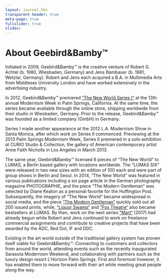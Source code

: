 ```yaml
---
layout: journal.hbs
transparent-header: true
meta-page: true
fullslider: true
slides:
---
```


# About Geebird&Bamby™

Initiated in 2009, Geebird&Bamby™ is the creative venture of Robert G. Achtel (b. 1980, Wiesbaden, Germany) and Jens Bambauer (b. 1981, Wetzlar, Germany). Robert and Jens each acquired a B.A. in Multimedia Arts from Middlesex University London and have worked extensively in the advertising industry.

In 2012, Geebird&Bamby™ premiered [“The New World Series I“](https://store.geebirdandbamby.com/the-new-world/) at the 13th annual Modernism Week in Palm Springs, California. At the same time, the series became available through the online store, shipping worldwide from their studio in Wiesbaden, Germany. Prior to the release, Geebird&Bamby™ was founded as a limited company (GmbH) in Germany.

Series I made another appearance at the 2012 L.A. Modernism Show in Santa Monica, after which work on Series II commenced. Previewing at the 2013 Palm Springs Modernism Week, Series II premiered in a solo exhibition at CURIO Studio & Collection, the gallery of American contemporary artist Anne Faith Nicholls in Los Angeles in March 2013.

The same year, Geebird&Bamby™ licensed 6 pieces of “The New World“ to LUMAS, a Berlin based gallery with locations worldwide. The “LUMAS SIX“ were released in two new sizes with an edition of 100 each and were part of group shows in Berlin and Seoul. In 2014, “The New World“ was featured in various publications including a six page article in the German photography magazine PHOTOGRAPHIE, and the piece “The Modern Gentleman“ was selected by Diane Keaton as a personal favorite for the Huffington Post. Subsequently, the imagery of “The New World“ became widespread in social media, and the piece [“The Modern Gentleman“](https://store.geebirdandbamby.com/the-new-world/the-modern-gentleman) quickly sold out all 200 issued prints, while, [“Liquor Swamp“](https://store.geebirdandbamby.com/the-new-world/liquor-swamp) and [“Fox Theatre“](https://store.geebirdandbamby.com/the-new-world/fox-theatre) also became bestsellers at LUMAS. By then, work on the next series [“Mart“](https://store.geebirdandbamby.com/mart/) (2017) had already begun while Robert and Jens continued to work on freelance commercial assignments and contribute to creative projects that have been awarded by the ADC, Red Dot, IF and DDC.  

Existing in the art world outside of the traditional gallery system has proven itself viable for Geebird&Bamby™: Connecting to customers and collectors from around the world, attending events such as the recently inaugurated Sarasota Modernism Weekend, and collaborating with partners such as the luxury design resort L’Horizon Palm Springs. First and foremost however, it has enabled them to move forward with their art while meeting great people along the way.